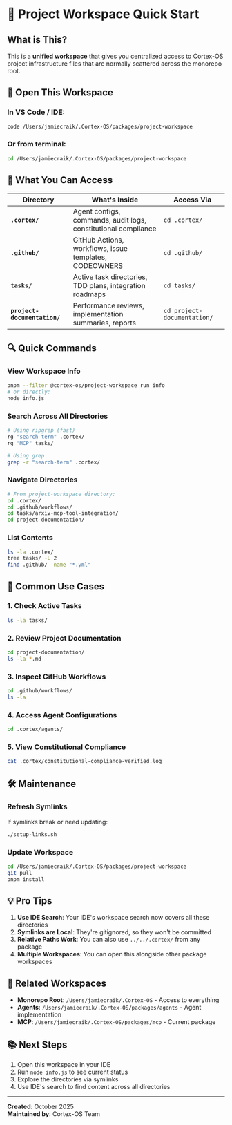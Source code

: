 # 🚀 Project Workspace Quick Start

## What is This?

This is a **unified workspace** that gives you centralized access to Cortex-OS project infrastructure files that are normally scattered across the monorepo root.

## 📍 Open This Workspace

### In VS Code / IDE:
```bash
code /Users/jamiecraik/.Cortex-OS/packages/project-workspace
```

### Or from terminal:
```bash
cd /Users/jamiecraik/.Cortex-OS/packages/project-workspace
```

## 📂 What You Can Access

| Directory | What's Inside | Access Via |
|-----------|---------------|------------|
| **`.cortex/`** | Agent configs, commands, audit logs, constitutional compliance | `cd .cortex/` |
| **`.github/`** | GitHub Actions, workflows, issue templates, CODEOWNERS | `cd .github/` |
| **`tasks/`** | Active task directories, TDD plans, integration roadmaps | `cd tasks/` |
| **`project-documentation/`** | Performance reviews, implementation summaries, reports | `cd project-documentation/` |

## 🔍 Quick Commands

### View Workspace Info
```bash
pnpm --filter @cortex-os/project-workspace run info
# or directly:
node info.js
```

### Search Across All Directories
```bash
# Using ripgrep (fast)
rg "search-term" .cortex/
rg "MCP" tasks/

# Using grep
grep -r "search-term" .cortex/
```

### Navigate Directories
```bash
# From project-workspace directory:
cd .cortex/
cd .github/workflows/
cd tasks/arxiv-mcp-tool-integration/
cd project-documentation/
```

### List Contents
```bash
ls -la .cortex/
tree tasks/ -L 2
find .github/ -name "*.yml"
```

## 🎯 Common Use Cases

### 1. Check Active Tasks
```bash
ls -la tasks/
```

### 2. Review Project Documentation
```bash
cd project-documentation/
ls -la *.md
```

### 3. Inspect GitHub Workflows
```bash
cd .github/workflows/
ls -la
```

### 4. Access Agent Configurations
```bash
cd .cortex/agents/
```

### 5. View Constitutional Compliance
```bash
cat .cortex/constitutional-compliance-verified.log
```

## 🛠️ Maintenance

### Refresh Symlinks
If symlinks break or need updating:
```bash
./setup-links.sh
```

### Update Workspace
```bash
cd /Users/jamiecraik/.Cortex-OS/packages/project-workspace
git pull
pnpm install
```

## 💡 Pro Tips

1. **Use IDE Search**: Your IDE's workspace search now covers all these directories
2. **Symlinks are Local**: They're gitignored, so they won't be committed
3. **Relative Paths Work**: You can also use `../../.cortex/` from any package
4. **Multiple Workspaces**: You can open this alongside other package workspaces

## 🔗 Related Workspaces

- **Monorepo Root**: `/Users/jamiecraik/.Cortex-OS` - Access to everything
- **Agents**: `/Users/jamiecraik/.Cortex-OS/packages/agents` - Agent implementation
- **MCP**: `/Users/jamiecraik/.Cortex-OS/packages/mcp` - Current package

## 📚 Next Steps

1. Open this workspace in your IDE
2. Run `node info.js` to see current status
3. Explore the directories via symlinks
4. Use IDE's search to find content across all directories

---

**Created**: October 2025  
**Maintained by**: Cortex-OS Team
